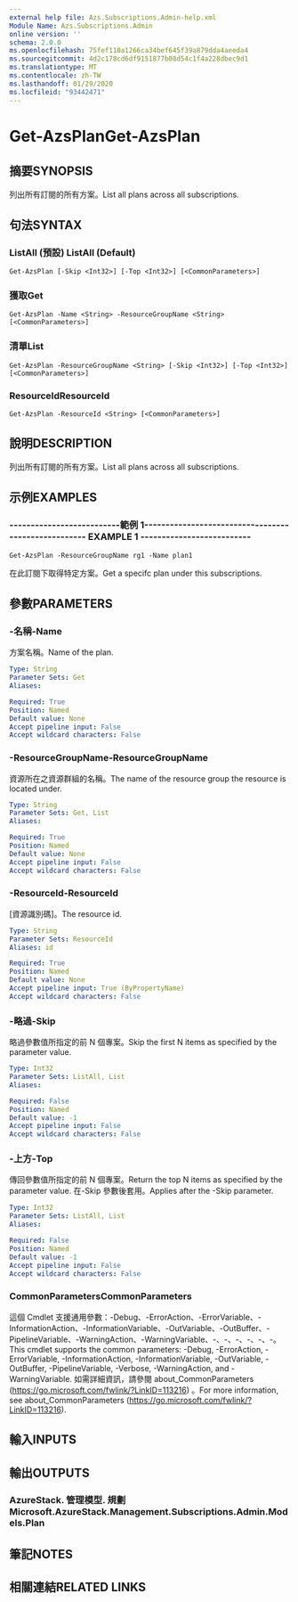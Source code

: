 ```yaml
---
external help file: Azs.Subscriptions.Admin-help.xml
Module Name: Azs.Subscriptions.Admin
online version: ''
schema: 2.0.0
ms.openlocfilehash: 75fef110a1266ca34bef645f39a879dda4aeeda4
ms.sourcegitcommit: 4d2c178cd6df9151877b08d54c1f4a228dbec9d1
ms.translationtype: MT
ms.contentlocale: zh-TW
ms.lasthandoff: 01/29/2020
ms.locfileid: "93442471"
---
```

# <span data-ttu-id="c0713-101">Get-AzsPlan</span><span class="sxs-lookup"><span data-stu-id="c0713-101">Get-AzsPlan</span></span>

## <span data-ttu-id="c0713-102">摘要</span><span class="sxs-lookup"><span data-stu-id="c0713-102">SYNOPSIS</span></span>
<span data-ttu-id="c0713-103">列出所有訂閱的所有方案。</span><span class="sxs-lookup"><span data-stu-id="c0713-103">List all plans across all subscriptions.</span></span>

## <span data-ttu-id="c0713-104">句法</span><span class="sxs-lookup"><span data-stu-id="c0713-104">SYNTAX</span></span>

### <span data-ttu-id="c0713-105">ListAll (預設) </span><span class="sxs-lookup"><span data-stu-id="c0713-105">ListAll (Default)</span></span>
```
Get-AzsPlan [-Skip <Int32>] [-Top <Int32>] [<CommonParameters>]
```

### <span data-ttu-id="c0713-106">獲取</span><span class="sxs-lookup"><span data-stu-id="c0713-106">Get</span></span>
```
Get-AzsPlan -Name <String> -ResourceGroupName <String> [<CommonParameters>]
```

### <span data-ttu-id="c0713-107">清單</span><span class="sxs-lookup"><span data-stu-id="c0713-107">List</span></span>
```
Get-AzsPlan -ResourceGroupName <String> [-Skip <Int32>] [-Top <Int32>] [<CommonParameters>]
```

### <span data-ttu-id="c0713-108">ResourceId</span><span class="sxs-lookup"><span data-stu-id="c0713-108">ResourceId</span></span>
```
Get-AzsPlan -ResourceId <String> [<CommonParameters>]
```

## <span data-ttu-id="c0713-109">說明</span><span class="sxs-lookup"><span data-stu-id="c0713-109">DESCRIPTION</span></span>
<span data-ttu-id="c0713-110">列出所有訂閱的所有方案。</span><span class="sxs-lookup"><span data-stu-id="c0713-110">List all plans across all subscriptions.</span></span>

## <span data-ttu-id="c0713-111">示例</span><span class="sxs-lookup"><span data-stu-id="c0713-111">EXAMPLES</span></span>

### <span data-ttu-id="c0713-112">--------------------------範例 1--------------------------</span><span class="sxs-lookup"><span data-stu-id="c0713-112">-------------------------- EXAMPLE 1 --------------------------</span></span>
```
Get-AzsPlan -ResourceGroupName rg1 -Name plan1
```

<span data-ttu-id="c0713-113">在此訂閱下取得特定方案。</span><span class="sxs-lookup"><span data-stu-id="c0713-113">Get a specifc plan under this subscriptions.</span></span>

## <span data-ttu-id="c0713-114">參數</span><span class="sxs-lookup"><span data-stu-id="c0713-114">PARAMETERS</span></span>

### <span data-ttu-id="c0713-115">-名稱</span><span class="sxs-lookup"><span data-stu-id="c0713-115">-Name</span></span>
<span data-ttu-id="c0713-116">方案名稱。</span><span class="sxs-lookup"><span data-stu-id="c0713-116">Name of the plan.</span></span>

```yaml
Type: String
Parameter Sets: Get
Aliases: 

Required: True
Position: Named
Default value: None
Accept pipeline input: False
Accept wildcard characters: False
```

### <span data-ttu-id="c0713-117">-ResourceGroupName</span><span class="sxs-lookup"><span data-stu-id="c0713-117">-ResourceGroupName</span></span>
<span data-ttu-id="c0713-118">資源所在之資源群組的名稱。</span><span class="sxs-lookup"><span data-stu-id="c0713-118">The name of the resource group the resource is located under.</span></span>

```yaml
Type: String
Parameter Sets: Get, List
Aliases: 

Required: True
Position: Named
Default value: None
Accept pipeline input: False
Accept wildcard characters: False
```

### <span data-ttu-id="c0713-119">-ResourceId</span><span class="sxs-lookup"><span data-stu-id="c0713-119">-ResourceId</span></span>
<span data-ttu-id="c0713-120">[資源識別碼]。</span><span class="sxs-lookup"><span data-stu-id="c0713-120">The resource id.</span></span>

```yaml
Type: String
Parameter Sets: ResourceId
Aliases: id

Required: True
Position: Named
Default value: None
Accept pipeline input: True (ByPropertyName)
Accept wildcard characters: False
```

### <span data-ttu-id="c0713-121">-略過</span><span class="sxs-lookup"><span data-stu-id="c0713-121">-Skip</span></span>
<span data-ttu-id="c0713-122">略過參數值所指定的前 N 個專案。</span><span class="sxs-lookup"><span data-stu-id="c0713-122">Skip the first N items as specified by the parameter value.</span></span>

```yaml
Type: Int32
Parameter Sets: ListAll, List
Aliases: 

Required: False
Position: Named
Default value: -1
Accept pipeline input: False
Accept wildcard characters: False
```

### <span data-ttu-id="c0713-123">-上方</span><span class="sxs-lookup"><span data-stu-id="c0713-123">-Top</span></span>
<span data-ttu-id="c0713-124">傳回參數值所指定的前 N 個專案。</span><span class="sxs-lookup"><span data-stu-id="c0713-124">Return the top N items as specified by the parameter value.</span></span>
<span data-ttu-id="c0713-125">在-Skip 參數後套用。</span><span class="sxs-lookup"><span data-stu-id="c0713-125">Applies after the -Skip parameter.</span></span>

```yaml
Type: Int32
Parameter Sets: ListAll, List
Aliases: 

Required: False
Position: Named
Default value: -1
Accept pipeline input: False
Accept wildcard characters: False
```

### <span data-ttu-id="c0713-126">CommonParameters</span><span class="sxs-lookup"><span data-stu-id="c0713-126">CommonParameters</span></span>
<span data-ttu-id="c0713-127">這個 Cmdlet 支援通用參數：-Debug、-ErrorAction、-ErrorVariable、-InformationAction、-InformationVariable、-OutVariable、-OutBuffer、-PipelineVariable、-WarningAction、-WarningVariable、-、-、-、-、-、-。</span><span class="sxs-lookup"><span data-stu-id="c0713-127">This cmdlet supports the common parameters: -Debug, -ErrorAction, -ErrorVariable, -InformationAction, -InformationVariable, -OutVariable, -OutBuffer, -PipelineVariable, -Verbose, -WarningAction, and -WarningVariable.</span></span> <span data-ttu-id="c0713-128">如需詳細資訊，請參閱 about_CommonParameters (https://go.microsoft.com/fwlink/?LinkID=113216) 。</span><span class="sxs-lookup"><span data-stu-id="c0713-128">For more information, see about_CommonParameters (https://go.microsoft.com/fwlink/?LinkID=113216).</span></span>

## <span data-ttu-id="c0713-129">輸入</span><span class="sxs-lookup"><span data-stu-id="c0713-129">INPUTS</span></span>

## <span data-ttu-id="c0713-130">輸出</span><span class="sxs-lookup"><span data-stu-id="c0713-130">OUTPUTS</span></span>

### <span data-ttu-id="c0713-131">AzureStack. 管理模型. 規劃</span><span class="sxs-lookup"><span data-stu-id="c0713-131">Microsoft.AzureStack.Management.Subscriptions.Admin.Models.Plan</span></span>

## <span data-ttu-id="c0713-132">筆記</span><span class="sxs-lookup"><span data-stu-id="c0713-132">NOTES</span></span>

## <span data-ttu-id="c0713-133">相關連結</span><span class="sxs-lookup"><span data-stu-id="c0713-133">RELATED LINKS</span></span>

